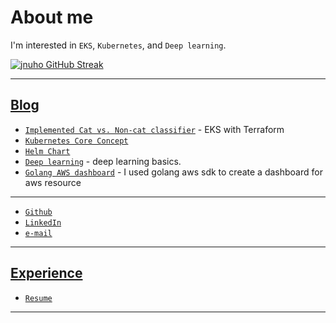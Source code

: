 # About me

I'm interested in `EKS`, `Kubernetes`, and `Deep learning`.

<!-- [![jnuho GitHub stats](https://github-readme-stats.vercel.app/api?username=jnuho&show_icons=true&rank_icon=percentile&show=reviews,prs_merged,prs_merged_percentage)](https://github.com/jnuho) -->
[![jnuho GitHub Streak](https://streak-stats.demolab.com?user=jnuho&theme=github-light)](https://github.com/jnuho)

<hr>

## [Blog](blog)

- [`Implemented Cat vs. Non-cat classifier`](blog/posts/Implement-Cat-vs.-Non-cat-Classifier-on-EKS.md) - EKS with Terraform
- [`Kubernetes Core Concept`](blog/posts/Kubernetes-Core-Concept.md)
- [`Helm Chart`](blog/posts/Helm.md)
- [`Deep learning`](blog/posts/deeplearning.ai.md) - deep learning basics.
- [`Golang AWS dashboard`](blog/posts/Golang-AWS-dashboard.md) - I used golang aws sdk to create a dashboard for aws resource

<hr>

* <i class="fa fa-github"></i> <a href="https://github.com/jnuho" target="_blank">`Github`</a>
* <i class="fa fa-linkedin-square"></i> <a href="https://www.linkedin.com/in/jun-ho-lee-047166273/" target="_blank">`LinkedIn`</a>
* <i class="fa fa-envelope" aria-hidden="true"></i> [`e-mail`](mailto:cactoos555@gmail.com?subject=Test)

<hr>

## [Experience](resume)

* <i class="fa fa-id-badge" aria-hidden="true"></i> [`Resume`](resume)

<hr>
